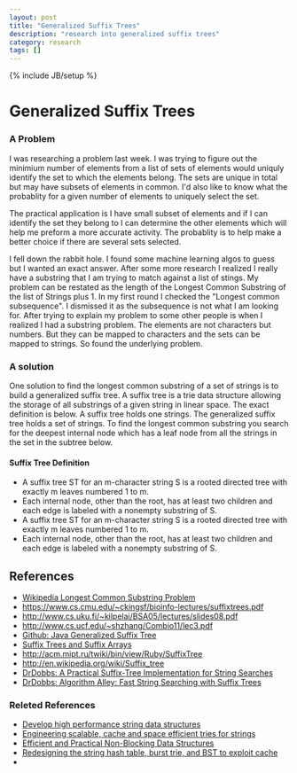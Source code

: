 ```yaml
---
layout: post
title: "Generalized Suffix Trees"
description: "research into generalized suffix trees"
category: research
tags: []
---
```

{% include JB/setup %}

# Generalized Suffix Trees


### A Problem 
I was researching a problem last week. I was trying to figure out the minimium
number of elements from a list of sets of elements would uniquly identify the set to
which the elements belong. The sets are unique in total but may have subsets
of elements in common. I'd also like to know what the probablity for a given
number of elements to uniquely select the set.

The practical application is I have small subset of elements and if I can
identify the set they belong to I can determine the other elements which will
help me preform a more accurate activity. The probablity is to help make a
better choice if there are several sets selected. 

I fell down the rabbit hole. I found some machine learning algos to guess but
I wanted an exact answer. After some more research I realized I really have a
substring that I am trying to match against a list of stings. My problem can
be restated as the length of the Longest Common Substring of the list of
Strings plus 1. In my first round I checked the "Longest common subsequence".
I dismissed it as the subsequence is not what I am looking for. After trying
to explain my problem to some other people is when I realized I had a
substring problem. The elements are not characters but numbers. But they can
be mapped to characters and the sets can be mapped to strings. So found the
underlying problem. 

### A solution

One solution to find the longest common substring of a set of strings is to
build a generalized suffix tree. A suffix tree is a trie data structure
allowing the storage of all substrings of a given string in linear space. The
exact definition is below. A suffix tree holds one strings. The generalized
suffix tree holds a set of strings. To find the longest common substring you
search for the deepest internal node which has a leaf node from all the strings 
in the set in the subtree below. 



#### Suffix Tree Definition ####

  * A suffix tree ST for an m-character string S is a rooted directed tree with exactly m leaves numbered 1 to m.
  * Each internal node, other than the root, has at least two children and each edge is labeled with a nonempty substring of S.
  * A suffix tree ST for an m-character string S is a rooted directed tree with exactly m leaves numbered 1 to m.
  * Each internal node, other than the root, has at least two children and each edge is labeled with a nonempty substring of S.



## References ##

* [Wikipedia Longest Common Substring Problem](http://en.wikipedia.org/wiki/Longest_common_substring_problem)
* <https://www.cs.cmu.edu/~ckingsf/bioinfo-lectures/suffixtrees.pdf>
* <http://www.cs.uku.fi/~kilpelai/BSA05/lectures/slides08.pdf>
* <http://www.cs.ucf.edu/~shzhang/Combio11/lec3.pdf>
* [Github: Java Generalized Suffix Tree](https://github.com/abahgat/suffixtree)
* [Suffix Trees and Suffix Arrays](http://www.cs.ucf.edu/~shzhang/Combio/suffix.pdf)
* <http://acm.mipt.ru/twiki/bin/view/Ruby/SuffixTree>
* <http://en.wikipedia.org/wiki/Suffix_tree> 
* [DrDobbs: A Practical Suffix-Tree Implementation for String Searches](http://www.drdobbs.com/database/a-practical-suffix-tree-implementation/184404184)
* [DrDobbs: Algorithm Alley: Fast String Searching with Suffix Trees](http://www.drdobbs.com/database/algorithm-alley-fast-string-searching-wi/184409945)

### Releted References ###
* [Develop high performance string data structures](http://www.naskitis.com/)
* [Engineering scalable, cache and space efficient tries for strings](http://dl.acm.org/citation.cfm?id=1873121)
* [Efficient and Practical Non-Blocking Data Structures](http://www.cse.chalmers.se/~tsigas/papers/Haakan-Thesis.pdf)
* [Redesigning the string hash table, burst trie, and BST to exploit cache](http://dl.acm.org/citation.cfm?id=1671970.1921704)
*



